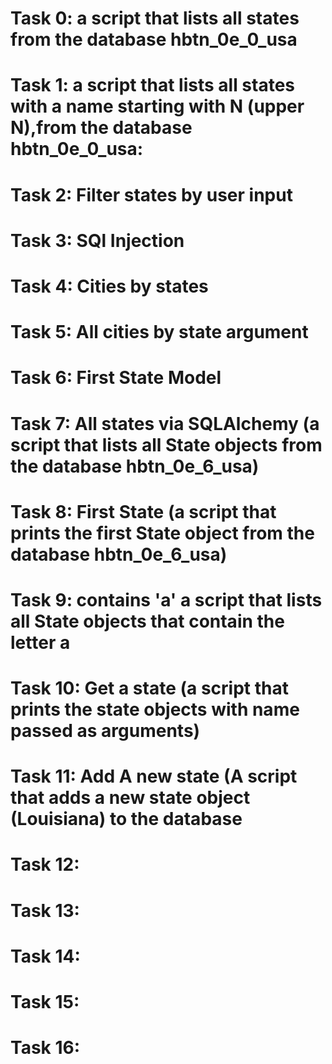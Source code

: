 # Task 0: a script that lists all states from the database hbtn_0e_0_usa
# Task 1: a script that lists all states with a name starting with N (upper N),from the database hbtn_0e_0_usa:
# Task 2: Filter states by user input
# Task 3: SQl Injection
# Task 4: Cities by states
# Task 5: All cities by state argument
# Task 6: First State Model
# Task 7: All states via SQLAlchemy (a script that lists all State objects from the database hbtn_0e_6_usa)
# Task 8: First State (a script that prints the first State object from the database hbtn_0e_6_usa)
# Task 9: contains 'a' a script that lists all State objects that contain the letter a
# Task 10: Get a state (a script that prints the state objects with name passed as arguments)
# Task 11: Add A new state (A script that adds a new state object (Louisiana) to the database
# Task 12:
# Task 13:
# Task 14:
# Task 15:
# Task 16: